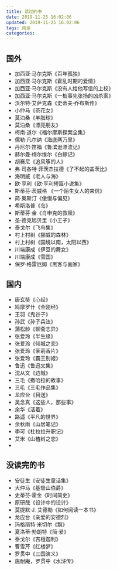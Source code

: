 ```yaml
---
title: 读过的书
date: 2019-11-25 16:02:06
updated: 2019-11-25 16:02:06
tags: 阅读
categories:
---
```


## 国外
+ 加西亚·马尔克斯《百年孤独》
+ 加西亚·马尔克斯《霍乱时期的爱情》
+ 加西亚·马尔克斯《没有人给他写信的上校》
+ 加西亚·马尔克斯《一桩事先张扬的凶杀案》
+ 沃尔特·艾萨克森《史蒂夫·乔布斯传》
+ 小仲马《茶花女》
+ 莫泊桑《羊脂球》
+ 莫泊桑《漂亮朋友》
+ 柯南·道尔《福尔摩斯探案全集》
+ 儒勒·凡尔纳《海底两万里》
+ 丹尼尔·笛福《鲁滨逊漂流记》
+ 赫尔曼·梅尔维尔《白鲸记》
+ 胡赛尼《追风筝的人》
+ 弗·司各特·菲茨杰拉德《了不起的盖茨比》
+ 海明威《老人与海》
+ 欧·亨利《欧·亨利短篇小说集》
+ 斯蒂芬·茨威格 《一个陌生女人的来信》
+ 简·奥斯汀《傲慢与偏见》
+ 希斯洛普《岛》
+ 斯蒂芬·金《肖申克的救赎》
+ 圣·德克旭贝里《小王子》
+ 泰戈尔《飞鸟集》
+ 村上村树《挪威的森林》
+ 村上村树《国境以南，太阳以西》
+ 川端康成《伊豆的舞女》
+ 川端康成《雪国》
+ 保罗·格雷厄姆《黑客与画家》

 
## 国内
+ 唐玄奘《心经》
+ 鸠摩罗什《金刚经》
+ 王羽《鬼谷子》
+ 孙武《孙子兵法》
+ 蒲松龄《聊斋志异》
+ 张爱玲《半生缘》
+ 张爱玲《倾城之恋》
+ 张爱玲《茉莉香片》
+ 张爱玲《霸王别姬》
+ 鲁迅《鲁迅文集》
+ 沈从文《边城》
+ 三毛《撒哈拉的故事》
+ 三毛《三毛作品集》
+ 龙应台《目送》
+ 吴念真《这些人，那些事》
+ 余华《活着》
+ 路遥《平凡的世界》
+ 余秋雨《山居笔记》
+ 李可《杜拉拉升职记》
+ 艾米《山楂树之恋》
+ 
## 没读完的书
+ 安徒生《安徒生童话集》
+ 大仲马《基督山伯爵》
+ 史蒂芬·霍金《时间简史》
+ 原研哉《设计中的设计》
+ 莫提默·J. 艾德勒《如何阅读一本书》
+ 龙应台《亲爱的安德烈》
+ 玛格丽特·米切尔《飘》
+ 夏洛蒂·勃朗特《简·爱》
+ 泰戈尔《吉檀迦利》
+ 曹雪芹《红楼梦》
+ 罗贯中《三国演义》
+ 施耐庵，罗贯中《水浒传》